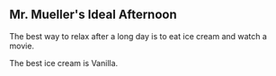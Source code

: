 ## Mr. Mueller's Ideal Afternoon

The best way to relax after a long day is to eat ice cream and watch a movie.

The best ice cream is Vanilla.
